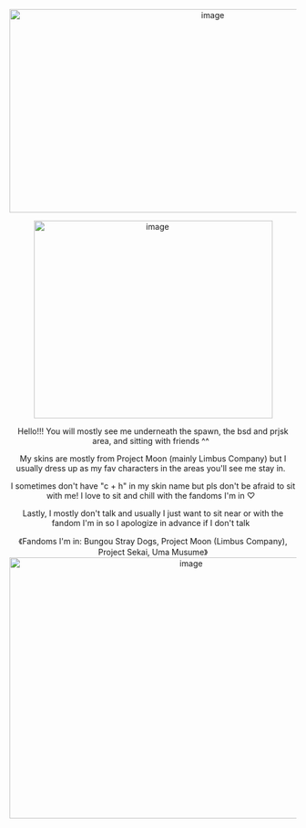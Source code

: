 <p align="center"><img width="698" height="357" alt="image" src="https://github.com/user-attachments/assets/0a2518c1-14ae-4e59-85f1-5ab9e3088668" />
<p align="center"><img width="419" height="347" alt="image" src="https://github.com/user-attachments/assets/313cefd3-4374-4c8d-a147-c58e6decab6b" />
<p align="center"> Hello!!! You will mostly see me underneath the spawn, the bsd and prjsk area, and sitting with friends ^^
&nbsp;
<p align="center"> My skins are mostly from Project Moon (mainly Limbus Company) but I usually dress up as my fav characters in the areas you'll see me stay in.
&nbsp;
<p align="center"> I sometimes don't have "c + h" in my skin name but pls don't be afraid to sit with me! I love to sit and chill with the fandoms I'm in ♡
&nbsp;
<p align="center"> Lastly, I mostly don't talk and usually I just want to sit near or with the fandom I'm in so I apologize in advance if I don't talk 
&nbsp;
<p align="center"> 《Fandoms I'm in: Bungou Stray Dogs, Project Moon (Limbus Company), Project Sekai, Uma Musume》
<img width="622" height="458" alt="image" src="https://github.com/user-attachments/assets/f4c2c68c-a312-4d9c-b268-0380279a3e4a" />
